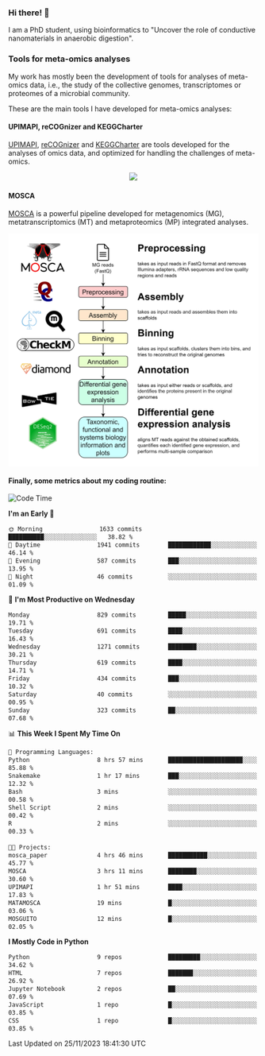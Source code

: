 ### Hi there! 👋

I am a PhD student, using bioinformatics to "Uncover the role of conductive nanomaterials in anaerobic digestion".

### Tools for meta-omics analyses

My work has mostly been the development of tools for analyses of meta-omics data, i.e., the study of the collective genomes, transcriptomes or proteomes of a microbial community.

These are the main tools I have developed for meta-omics analyses:

#### UPIMAPI, reCOGnizer and KEGGCharter

[UPIMAPI](https://github.com/iquasere/UPIMAPI), [reCOGnizer](https://github.com/iquasere/reCOGnizer) and [KEGGCharter](https://github.com/iquasere/KEGGCharter) are tools developed for the analyses of omics data, and optimized for handling the challenges of meta-omics.

<p align="center">
    <img src="assets/annotation_paper.png">
</p>

#### MOSCA

[MOSCA](https://github.com/iquasere/MOSCA) is a powerful pipeline developed for metagenomics (MG), metatranscriptomics (MT) and metaproteomics (MP) integrated analyses.

<p align="center">
    <img src="assets/mosca_workflow.png" align="center" width="700">
</p>


#### Finally, some metrics about my coding routine:

<!--START_SECTION:waka-->
![Code Time](http://img.shields.io/badge/Code%20Time-711%20hrs%2053%20mins-blue)

**I'm an Early 🐤** 

```text
🌞 Morning                1633 commits        ██████████░░░░░░░░░░░░░░░   38.82 % 
🌆 Daytime                1941 commits        ████████████░░░░░░░░░░░░░   46.14 % 
🌃 Evening                587 commits         ███░░░░░░░░░░░░░░░░░░░░░░   13.95 % 
🌙 Night                  46 commits          ░░░░░░░░░░░░░░░░░░░░░░░░░   01.09 % 
```
📅 **I'm Most Productive on Wednesday** 

```text
Monday                   829 commits         █████░░░░░░░░░░░░░░░░░░░░   19.71 % 
Tuesday                  691 commits         ████░░░░░░░░░░░░░░░░░░░░░   16.43 % 
Wednesday                1271 commits        ████████░░░░░░░░░░░░░░░░░   30.21 % 
Thursday                 619 commits         ████░░░░░░░░░░░░░░░░░░░░░   14.71 % 
Friday                   434 commits         ███░░░░░░░░░░░░░░░░░░░░░░   10.32 % 
Saturday                 40 commits          ░░░░░░░░░░░░░░░░░░░░░░░░░   00.95 % 
Sunday                   323 commits         ██░░░░░░░░░░░░░░░░░░░░░░░   07.68 % 
```


📊 **This Week I Spent My Time On** 

```text
💬 Programming Languages: 
Python                   8 hrs 57 mins       █████████████████████░░░░   85.88 % 
Snakemake                1 hr 17 mins        ███░░░░░░░░░░░░░░░░░░░░░░   12.32 % 
Bash                     3 mins              ░░░░░░░░░░░░░░░░░░░░░░░░░   00.58 % 
Shell Script             2 mins              ░░░░░░░░░░░░░░░░░░░░░░░░░   00.42 % 
R                        2 mins              ░░░░░░░░░░░░░░░░░░░░░░░░░   00.33 % 

🐱‍💻 Projects: 
mosca_paper              4 hrs 46 mins       ███████████░░░░░░░░░░░░░░   45.77 % 
MOSCA                    3 hrs 11 mins       ████████░░░░░░░░░░░░░░░░░   30.60 % 
UPIMAPI                  1 hr 51 mins        ████░░░░░░░░░░░░░░░░░░░░░   17.83 % 
MATAMOSCA                19 mins             █░░░░░░░░░░░░░░░░░░░░░░░░   03.06 % 
MOSGUITO                 12 mins             █░░░░░░░░░░░░░░░░░░░░░░░░   02.05 % 
```

**I Mostly Code in Python** 

```text
Python                   9 repos             █████████░░░░░░░░░░░░░░░░   34.62 % 
HTML                     7 repos             ███████░░░░░░░░░░░░░░░░░░   26.92 % 
Jupyter Notebook         2 repos             ██░░░░░░░░░░░░░░░░░░░░░░░   07.69 % 
JavaScript               1 repo              █░░░░░░░░░░░░░░░░░░░░░░░░   03.85 % 
CSS                      1 repo              █░░░░░░░░░░░░░░░░░░░░░░░░   03.85 % 
```




 Last Updated on 25/11/2023 18:41:30 UTC
<!--END_SECTION:waka-->
